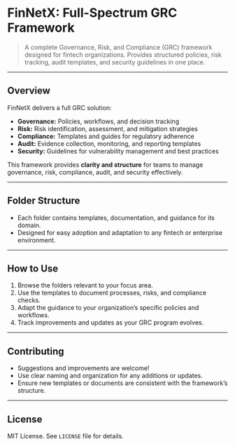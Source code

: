 # FinNetX: Full-Spectrum GRC Framework

> A complete Governance, Risk, and Compliance (GRC) framework designed for fintech organizations. Provides structured policies, risk tracking, audit templates, and security guidelines in one place.

---

## Overview

FinNetX delivers a full GRC solution:

- **Governance:** Policies, workflows, and decision tracking  
- **Risk:** Risk identification, assessment, and mitigation strategies  
- **Compliance:** Templates and guides for regulatory adherence  
- **Audit:** Evidence collection, monitoring, and reporting templates  
- **Security:** Guidelines for vulnerability management and best practices  

This framework provides **clarity and structure** for teams to manage governance, risk, compliance, audit, and security effectively.

---

## Folder Structure
- Each folder contains templates, documentation, and guidance for its domain.  
- Designed for easy adoption and adaptation to any fintech or enterprise environment.

---

## How to Use

1. Browse the folders relevant to your focus area.  
2. Use the templates to document processes, risks, and compliance checks.  
3. Adapt the guidance to your organization’s specific policies and workflows.  
4. Track improvements and updates as your GRC program evolves.

---

## Contributing

- Suggestions and improvements are welcome!  
- Use clear naming and organization for any additions or updates.  
- Ensure new templates or documents are consistent with the framework’s structure.

---

## License

MIT License. See `LICENSE` file for details.
